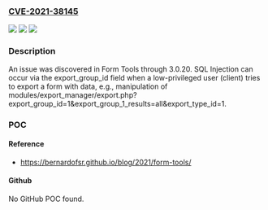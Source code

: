### [CVE-2021-38145](https://cve.mitre.org/cgi-bin/cvename.cgi?name=CVE-2021-38145)
![](https://img.shields.io/static/v1?label=Product&message=n%2Fa&color=blue)
![](https://img.shields.io/static/v1?label=Version&message=n%2Fa&color=blue)
![](https://img.shields.io/static/v1?label=Vulnerability&message=n%2Fa&color=brighgreen)

### Description

An issue was discovered in Form Tools through 3.0.20. SQL Injection can occur via the export_group_id field when a low-privileged user (client) tries to export a form with data, e.g., manipulation of modules/export_manager/export.php?export_group_id=1&export_group_1_results=all&export_type_id=1.

### POC

#### Reference
- https://bernardofsr.github.io/blog/2021/form-tools/

#### Github
No GitHub POC found.

